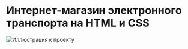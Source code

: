 # Интернет-магазин электронного транспорта на HTML и CSS
![Иллюстрация к проекту](https://github.com/MariaGlukhovaP/TheHotel/raw/main/screenshot.jpg)



